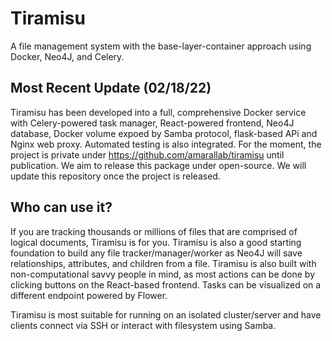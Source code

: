 # Tiramisu
 A file management system with the base-layer-container approach using Docker, Neo4J, and Celery.

## Most Recent Update (02/18/22)   
Tiramisu has been developed into a full, comprehensive Docker service with Celery-powered task manager, React-powered frontend, Neo4J database, Docker volume expoed by Samba protocol, flask-based APi and Nginx web proxy. Automated testing is also integrated. For the moment, the project is private under https://github.com/amarallab/tiramisu until publication. We aim to release this package under open-source. We will update this repository once the project is released.

## Who can use it?
If you are tracking thousands or millions of files that are comprised of logical documents, Tiramisu is for you. Tiramisu is also a good starting foundation to build any file tracker/manager/worker as Neo4J will save relationships, attributes, and children from a file. Tiramisu is also built with non-computational savvy people in mind, as most actions can be done by clicking buttons on the React-based frontend. Tasks can be visualized on a different endpoint powered by Flower. 

Tiramisu is most suitable for running on an isolated cluster/server and have clients connect via SSH or interact with filesystem using Samba. 
